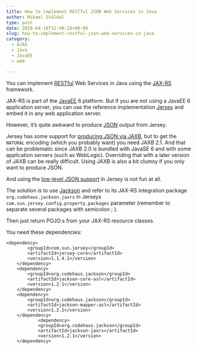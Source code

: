 ```yaml
---
title: How to implement RESTful JSON Web Services in Java
author: Mikael Ståldal
type: post
date: 2010-04-16T12:49:29+00:00
slug: how-to-implement-restful-json-web-services-in-java
category:
  - AJAX
  - Java
  - JavaEE
  - web

---
```

You can implement [RESTful][1] Web Services in Java using the [JAX-RS][2] framework.

JAX-RS is part of the [JavaEE][3] 6 platform. But if you are not using a JavaEE 6 application server, you can use the reference implementation [Jersey][4] and embed it in any web application server.

However, it&#8217;s quite awkward to produce [JSON][5] output from Jersey.

Jersey has some support for [producing JSON via JAXB][6], but to get the `NATURAL` encoding (which you probably want) you need JAXB 2.1. And that can be problematic since JAXB 2.0 is bundled with JavaSE 6 and with some application servers (such as WebLogic). Overriding that with a later version of JAXB can be really difficult. Using JAXB is also a bit clumsy if you only want to produce JSON.

And using the [low-level JSON support][7] in Jersey is not fun at all.

The solution is to use [Jackson][8] and refer to its JAX-RS integration package `org.codehaus.jackson.jaxrs` in Jerseys `com.sun.jersey.config.property.packages` parameter (remember to separate several packages with semicolon ; ).

Then just return POJO:s from your JAX-RS resource classes.

You need these dependencies:

```
<dependency>
		<groupId>com.sun.jersey</groupId>
		<artifactId>jersey-core</artifactId>
		<version>1.1.4.1</version>
	</dependency>
	<dependency>
		<groupId>org.codehaus.jackson</groupId>
		<artifactId>jackson-core-asl</artifactId>
		<version>1.2.1</version>
	</dependency>
	<dependency>
		<groupId>org.codehaus.jackson</groupId>
		<artifactId>jackson-mapper-asl</artifactId>
		<version>1.2.1</version>
	</dependency>
	        <dependency>
	        <groupId>org.codehaus.jackson</groupId>
	        <artifactId>jackson-jaxrs</artifactId>
	        <version>1.2.1</version>
	</dependency>

```

 [1]: http://en.wikipedia.org/wiki/RESTful
 [2]: http://jcp.org/en/jsr/detail?id=311
 [3]: http://java.sun.com/javaee/
 [4]: https://jersey.dev.java.net/
 [5]: http://json.org/
 [6]: https://jersey.dev.java.net/nonav/documentation/latest/user-guide.html#d4e792
 [7]: https://jersey.dev.java.net/nonav/documentation/latest/user-guide.html#d4e995
 [8]: http://jackson.codehaus.org/
